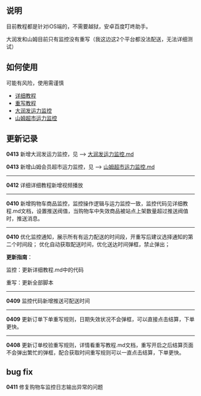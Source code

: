 ## 说明
目前教程都是针对iOS端的，不需要越狱，安卓百度叮咚助手。

大润发和山姆目前只有监控没有重写（我这边这2个平台都没法配送，无法详细测试）

## 如何使用
可能有风险，使用需谨慎

- [详细教程](https://github.com/wu491925129/script/blob/main/%E8%AF%A6%E7%BB%86%E6%95%99%E7%A8%8B.md)
- [重写教程](https://github.com/wu491925129/script/blob/main/%E9%87%8D%E5%86%99%E6%95%99%E7%A8%8B.md)
- [大润发运力监控](https://github.com/wu491925129/script/blob/main/%E5%A4%A7%E6%B6%A6%E5%8F%91%E8%BF%90%E5%8A%9B%E7%9B%91%E6%8E%A7.md)
- [山姆超市运力监控](https://github.com/wu491925129/script/blob/main/%E5%B1%B1%E5%A7%86%E8%B6%85%E5%B8%82%E8%BF%90%E5%8A%9B%E7%9B%91%E6%8E%A7.md)

## 更新记录

**0413** 新增大润发运力监控，见 --> [大润发运力监控.md](https://github.com/wu491925129/script/blob/main/%E5%A4%A7%E6%B6%A6%E5%8F%91%E8%BF%90%E5%8A%9B%E7%9B%91%E6%8E%A7.md)

**0413** 新增山姆会员超市运力监控，见 --> [山姆超市运力监控.md](https://github.com/wu491925129/script/blob/main/%E5%B1%B1%E5%A7%86%E8%B6%85%E5%B8%82%E8%BF%90%E5%8A%9B%E7%9B%91%E6%8E%A7.md)

---
**0412** 详细详细教程新增视频播放

---

**0410** 新增购物车商品监控，监控操作逻辑与运力监控一致，监控代码见详细教程.md文档，设置推送阀值，当购物车中失效商品被站点上架数量超过推送阀值时，推送消息。

---

**0410** 优化监控通知，展示所有有运力配送的时间段，开重写后建议选择通知的第二个时间段；
优化自动获取配送时间，优化送达时间弹框，禁止弹出；

**更新指南**：

监控：更新详细教程.md中的代码

重写：更新全部脚本

---

**0409** 监控代码新增推送可配送时间

---

**0409** 更新订单下单重写规则，日期失效状况不会弹框，可以直接点击结算，下单更快。

---
**0408** 更新订单校验重写规则，详情看重写教程.md文档，重写开启之后结算页面不会弹出繁忙的弹框，配合获取时间重写规则可以一直点击结算，下单更快。

## bug fix
**0411** 修复购物车监控日志输出异常的问题
